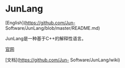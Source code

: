 # JunLang


[English](https://github.com/Jun- Software/JunLang/blob/master/README.md)

JunLang是一种基于C++的解释性语言。

[官网](https://junlang.imjcj.eu.org)

[文档](https://github.com/Jun- Software/JunLang/wiki)
